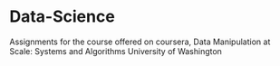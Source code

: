 # Data-Science
Assignments for the course offered on coursera,
Data Manipulation at Scale: Systems and Algorithms
University of Washington
